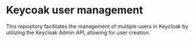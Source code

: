 # Keycoak user management

This repository facilitates the management of multiple users in Keycloak by utilizing the Keycloak Admin API, allowing for user creation.
